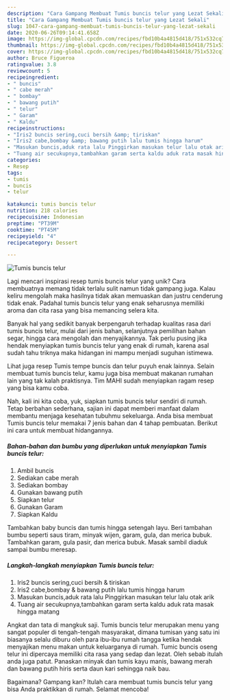 ```yaml
---
description: "Cara Gampang Membuat Tumis buncis telur yang Lezat Sekali"
title: "Cara Gampang Membuat Tumis buncis telur yang Lezat Sekali"
slug: 1047-cara-gampang-membuat-tumis-buncis-telur-yang-lezat-sekali
date: 2020-06-26T09:14:41.658Z
image: https://img-global.cpcdn.com/recipes/fbd10b4a4815d418/751x532cq70/tumis-buncis-telur-foto-resep-utama.jpg
thumbnail: https://img-global.cpcdn.com/recipes/fbd10b4a4815d418/751x532cq70/tumis-buncis-telur-foto-resep-utama.jpg
cover: https://img-global.cpcdn.com/recipes/fbd10b4a4815d418/751x532cq70/tumis-buncis-telur-foto-resep-utama.jpg
author: Bruce Figueroa
ratingvalue: 3.8
reviewcount: 5
recipeingredient:
- " buncis"
- " cabe merah"
- " bombay"
- " bawang putih"
- " telur"
- " Garam"
- " Kaldu"
recipeinstructions:
- "Iris2 buncis sering,cuci bersih &amp; tiriskan"
- "Iris2 cabe,bombay &amp; bawang putih lalu tumis hingga harum"
- "Masukan buncis,aduk rata lalu Pinggirkan masukan telur lalu otak arik"
- "Tuang air secukupnya,tambahkan garam serta kaldu aduk rata masak hingga matang"
categories:
- Resep
tags:
- tumis
- buncis
- telur

katakunci: tumis buncis telur 
nutrition: 218 calories
recipecuisine: Indonesian
preptime: "PT39M"
cooktime: "PT45M"
recipeyield: "4"
recipecategory: Dessert

---
```



![Tumis buncis telur](https://img-global.cpcdn.com/recipes/fbd10b4a4815d418/751x532cq70/tumis-buncis-telur-foto-resep-utama.jpg)

Lagi mencari inspirasi resep tumis buncis telur yang unik? Cara membuatnya memang tidak terlalu sulit namun tidak gampang juga. Kalau keliru mengolah maka hasilnya tidak akan memuaskan dan justru cenderung tidak enak. Padahal tumis buncis telur yang enak seharusnya memiliki aroma dan cita rasa yang bisa memancing selera kita.

Banyak hal yang sedikit banyak berpengaruh terhadap kualitas rasa dari tumis buncis telur, mulai dari jenis bahan, selanjutnya pemilihan bahan segar, hingga cara mengolah dan menyajikannya. Tak perlu pusing jika hendak menyiapkan tumis buncis telur yang enak di rumah, karena asal sudah tahu triknya maka hidangan ini mampu menjadi suguhan istimewa.

Lihat juga resep Tumis tempe buncis dan telur puyuh enak lainnya. Selain membuat tumis buncis telur, kamu juga bisa membuat makanan rumahan lain yang tak kalah praktisnya. Tim MAHI sudah menyiapkan ragam resep yang bisa kamu coba.


Nah, kali ini kita coba, yuk, siapkan tumis buncis telur sendiri di rumah. Tetap berbahan sederhana, sajian ini dapat memberi manfaat dalam membantu menjaga kesehatan tubuhmu sekeluarga. Anda bisa membuat Tumis buncis telur memakai 7 jenis bahan dan 4 tahap pembuatan. Berikut ini cara untuk membuat hidangannya.

<!--inarticleads1-->

##### Bahan-bahan dan bumbu yang diperlukan untuk menyiapkan Tumis buncis telur:

1. Ambil  buncis
1. Sediakan  cabe merah
1. Sediakan  bombay
1. Gunakan  bawang putih
1. Siapkan  telur
1. Gunakan  Garam
1. Siapkan  Kaldu


Tambahkan baby buncis dan tumis hingga setengah layu. Beri tambahan bumbu seperti saus tiram, minyak wijen, garam, gula, dan merica bubuk. Tambahkan garam, gula pasir, dan merica bubuk. Masak sambil diaduk sampai bumbu meresap. 

<!--inarticleads2-->

##### Langkah-langkah menyiapkan Tumis buncis telur:

1. Iris2 buncis sering,cuci bersih &amp; tiriskan
1. Iris2 cabe,bombay &amp; bawang putih lalu tumis hingga harum
1. Masukan buncis,aduk rata lalu Pinggirkan masukan telur lalu otak arik
1. Tuang air secukupnya,tambahkan garam serta kaldu aduk rata masak hingga matang


Angkat dan tata di mangkuk saji. Tumis buncis telur merupakan menu yang sangat populer di tengah-tengah masyarakat, dimana tumisan yang satu ini biasanya selalu diburu oleh para ibu-ibu rumah tangga ketika hendak menyajikan menu makan untuk keluarganya di rumah. Tumic buncis oseng telur ini dipercaya memiliki cita rasa yang sedap dan lezat. Oleh sebab itulah anda juga patut. Panaskan minyak dan tumis kayu manis, bawang merah dan bawang putih hiris serta daun kari sehingga naik bau. 

Bagaimana? Gampang kan? Itulah cara membuat tumis buncis telur yang bisa Anda praktikkan di rumah. Selamat mencoba!
